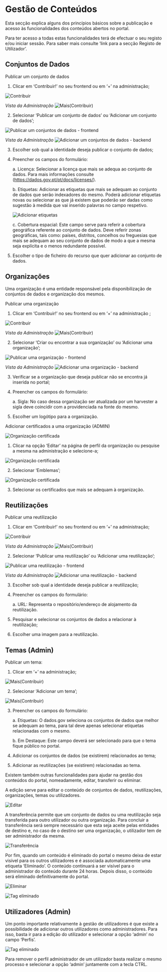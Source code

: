 # Gestão de Conteúdos

Esta secção explica alguns dos princípios básicos sobre a publicação e acesso às funcionalidades dos conteúdos abertos no portal.

Para ter acesso a todas estas funcionalidades terá de efectuar o seu registo e/ou iniciar sessão. Para saber mais consulte ‘link para a secção Registo de Utilizador’.


## Conjuntos de Dados 

Publicar um conjunto de dados

1. Clicar em ‘Contribuir!’ no seu frontend ou em ‘+’ na administração;

![Contribuir](screenshots/contribuir.JPG)

*Vista da Administração*
![Mais(Contribuir)](screenshots/plus.JPG)

2.	Selecionar ‘Publicar um conjunto de dados’ ou ‘Adicionar um conjunto de dados’;

![Publicar um conjuntos de dados - frontend](screenshots/datasetcont.JPG)

*Vista da Administração*
![Adicionar um conjuntos de dados - backend](screenshots/plusdataset.JPG)

3.	Escolher sob qual a identidade deseja publicar o conjunto de dados;

4.	Preencher os campos do formulário:

    a. Licença: 
    Selecionar a licença que mais se adequa ao conjunto de dados. Para mais informações consulte     (https://dados.gov.pt/pt/docs/licenses/).
    
    b. Etiquetas:
    Adicionar as etiquetas que mais se adequam ao conjunto de dados que serão indexadores do mesmo. Poderá adicionar etiquetas novas ou         selecionar as que já existem que poderão ser dadas como sugestão à medida que vai inserido palavras no campo respetivo.
    
    ![Adicionar etiquetas](screenshots/etiquetas.JPG)
    
    c. Cobertura espacial:
    Este campo serve para referir a cobertura geográfica referente ao conjunto de dados. Deve referir zonas geográficas, tais como: países, distritos, concelhos ou freguesias que mais se adequam ao seu conjunto de dados de modo a que a mesma seja explícita e o menos redundante possível.
    
5.	Escolher o tipo de ficheiro do recurso que quer adicionar ao conjunto de dados.

    
## Organizações

Uma organização é uma entidade responsável pela disponibilização de conjuntos de dados  e organização dos mesmos.

Publicar uma organização

1.	Clicar em ‘Contribuir!’ no seu frontend ou em ‘+’ na administração ;

![Contribuir](screenshots/contribuir.JPG)

*Vista da Administração*
![Mais(Contribuir)](screenshots/plus.JPG)

2.	Selecionar ‘Criar ou encontrar a sua organização’ ou ‘Adicionar uma organização’;

![Publicar uma organização - frontend](screenshots/orgcont.JPG)

*Vista da Administração*
![Adicionar uma organização - backend](screenshots/plusorg.JPG)

3.	Verificar se a organização que deseja publicar não se encontra já inserida no portal;

4.	Preencher os campos do formulário:

    a.	Sigla:
    No caso dessa organização ser atualizada por um harvester a sigla deve coincidir com a providenciada na fonte do mesmo. 

5.	Escolher um logótipo para a organização.



Adicionar certificados a uma organização (ADMIN)

![Organização certificada](screenshots/orgcertificada.jpg)
 
1. Clicar na opção ‘Editar’ na página de perfil da organização ou pesquise a mesma na administração e selecione-a;

![Organização certificada](screenshots/editarorg.JPG)

2. Selecionar ‘Emblemas’;

![Organização certificada](screenshots/emblemas.JPG)

3. Selecionar os certificados que mais se adequam à organização.


## Reutilizações

Publicar uma reutilização

1.	Clicar em ‘Contribuir!’ no seu frontend ou em ‘+’ na administração;

![Contribuir](screenshots/contribuir.JPG)

*Vista da Administração*
![Mais(Contribuir)](screenshots/plus.JPG)


2.	Selecionar ‘Publicar uma reutilização’ ou ‘Adicionar uma reutilização’;

![Publicar uma reutilização - frontend](screenshots/reutcont.JPG)

*Vista da Administração*
![Adicionar uma reutilização - backend](screenshots/plusreut.JPG)


3.	Escolher sob qual a identidade deseja publicar a reutilização;

4.	Preencher os campos do formulário:

    a.	URL:
    Representa o repositório/endereço de alojamento da reutilização.

5.	Pesquisar e selecionar os conjuntos de dados a relacionar à reutilização;

6.	Escolher uma imagem para a reutilização.


## Temas (Admin)

Publicar um tema:

1.	Clicar em ‘+’ na administração;

![Mais(Contribuir)](screenshots/plus.JPG)

2.	Selecionar ‘Adicionar um tema’;

![Mais(Contribuir)](screenshots/plustema.JPG)
 
3.	Preencher os campos do formulário:

    a.	Etiquetas: O dados.gov seleciona os conjuntos de dados que melhor se adequam ao tema, para tal deve apenas selecionar etiquetas relacionadas com o mesmo.

    b.	Em Destaque: Este campo deverá ser selecionado para que o tema fique público no portal.

4.	Adicionar os conjuntos de dados (se existirem) relacionados ao tema;

5.	Adicionar as reutilizações (se existirem) relacionadas ao tema.

Existem também outras funcionalidades para ajudar na gestão dos conteúdos do portal, nomeadamente, editar, transferir ou eliminar.

A edição serve para editar o conteúdo de conjuntos de dados, reutilizações, organizações, temas ou utilizadores.

![Editar](screenshots/edit.JPG)
   
A transferência permite que um conjunto de dados ou uma reutilização seja transferida para outro utilizador ou outra organização. Para concluir a transferência será sempre necessário que esta seja aceite pelas entidades de destino e, no caso de o destino ser uma organização, o utilizador tem de ser administrador da mesma.

![Transferência](screenshots/transferencia.JPG)
 
Por fim, quando um conteúdo é eliminado do portal o mesmo deixa de estar visível para os outros utilizadores e é associada automaticamente uma etiqueta ‘Eliminado’. O conteúdo continuará a ser visível para o administrador do conteúdo durante 24 horas. Depois disso, o conteúdo será eliminado definitivamente do portal.
 
![Eliminar](screenshots/eliminar.JPG)

![Tag eliminado](screenshots/eliminado.JPG)


## Utilizadores (Admin)

Um ponto importante relativamente à gestão de utilizadores é que existe a possibilidade de adicionar outros utilizadores como administradores. Para isso, basta ir para a edição do utilizador e selecionar a opção ‘admin’ no campo ‘Perfis’.

![Tag eliminado](screenshots/adminchoose.JPG)

Para remover o perfil administrador de um utilizador basta realizar o mesmo processo e selecionar a opção ‘admin’ juntamente com a tecla CTRL.
